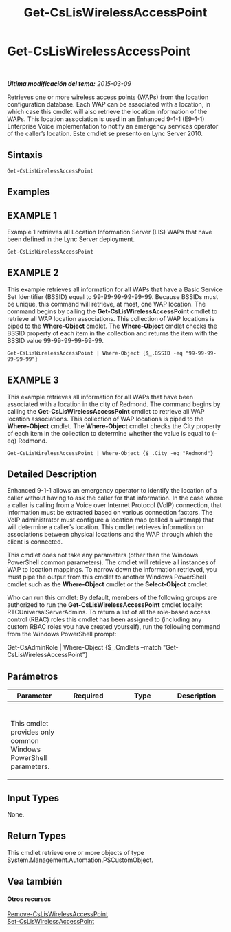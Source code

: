 ﻿---
title: Get-CsLisWirelessAccessPoint
TOCTitle: Get-CsLisWirelessAccessPoint
ms:assetid: 060ea753-2fa8-4473-8e90-cb3e0fd91e63
ms:mtpsurl: https://technet.microsoft.com/es-es/library/Gg398117(v=OCS.15)
ms:contentKeyID: 48274315
ms.date: 01/07/2017
mtps_version: v=OCS.15
ms.translationtype: HT
---

# Get-CsLisWirelessAccessPoint

 

_**Última modificación del tema:** 2015-03-09_

Retrieves one or more wireless access points (WAPs) from the location configuration database. Each WAP can be associated with a location, in which case this cmdlet will also retrieve the location information of the WAPs. This location association is used in an Enhanced 9-1-1 (E9-1-1) Enterprise Voice implementation to notify an emergency services operator of the caller’s location. Este cmdlet se presentó en Lync Server 2010.

## Sintaxis

    Get-CsLisWirelessAccessPoint

## Examples

## EXAMPLE 1

Example 1 retrieves all Location Information Server (LIS) WAPs that have been defined in the Lync Server deployment.

    Get-CsLisWirelessAccessPoint

## EXAMPLE 2

This example retrieves all information for all WAPs that have a Basic Service Set Identifier (BSSID) equal to 99-99-99-99-99-99. Because BSSIDs must be unique, this command will retrieve, at most, one WAP location. The command begins by calling the **Get-CsLisWirelessAccessPoint** cmdlet to retrieve all WAP location associations. This collection of WAP locations is piped to the **Where-Object** cmdlet. The **Where-Object** cmdlet checks the BSSID property of each item in the collection and returns the item with the BSSID value 99-99-99-99-99-99.

    Get-CsLisWirelessAccessPoint | Where-Object {$_.BSSID -eq "99-99-99-99-99-99"}

## EXAMPLE 3

This example retrieves all information for all WAPs that have been associated with a location in the city of Redmond. The command begins by calling the **Get-CsLisWirelessAccessPoint** cmdlet to retrieve all WAP location associations. This collection of WAP locations is piped to the **Where-Object** cmdlet. The **Where-Object** cmdlet checks the City property of each item in the collection to determine whether the value is equal to (-eq) Redmond.

    Get-CsLisWirelessAccessPoint | Where-Object {$_.City -eq "Redmond"}

## Detailed Description

Enhanced 9-1-1 allows an emergency operator to identify the location of a caller without having to ask the caller for that information. In the case where a caller is calling from a Voice over Internet Protocol (VoIP) connection, that information must be extracted based on various connection factors. The VoIP administrator must configure a location map (called a wiremap) that will determine a caller’s location. This cmdlet retrieves information on associations between physical locations and the WAP through which the client is connected.

This cmdlet does not take any parameters (other than the Windows PowerShell common parameters). The cmdlet will retrieve all instances of WAP to location mappings. To narrow down the information retrieved, you must pipe the output from this cmdlet to another Windows PowerShell cmdlet such as the **Where-Object** cmdlet or the **Select-Object** cmdlet.

Who can run this cmdlet: By default, members of the following groups are authorized to run the **Get-CsLisWirelessAccessPoint** cmdlet locally: RTCUniversalServerAdmins. To return a list of all the role-based access control (RBAC) roles this cmdlet has been assigned to (including any custom RBAC roles you have created yourself), run the following command from the Windows PowerShell prompt:

Get-CsAdminRole | Where-Object {$\_.Cmdlets –match "Get-CsLisWirelessAccessPoint"}

## Parámetros


<table>
<colgroup>
<col style="width: 25%" />
<col style="width: 25%" />
<col style="width: 25%" />
<col style="width: 25%" />
</colgroup>
<thead>
<tr class="header">
<th>Parameter</th>
<th>Required</th>
<th>Type</th>
<th>Description</th>
</tr>
</thead>
<tbody>
<tr class="odd">
<td><p></p></td>
<td><p></p></td>
<td><p></p></td>
<td><p></p></td>
</tr>
<tr class="even">
<td><p>This cmdlet provides only common Windows PowerShell parameters.</p></td>
<td><p></p></td>
<td><p></p></td>
<td> </td>
</tr>
</tbody>
</table>


## Input Types

None.

## Return Types

This cmdlet retrieve one or more objects of type System.Management.Automation.PSCustomObject.

## Vea también

#### Otros recursos

[Remove-CsLisWirelessAccessPoint](remove-csliswirelessaccesspoint.md)  
[Set-CsLisWirelessAccessPoint](set-csliswirelessaccesspoint.md)


